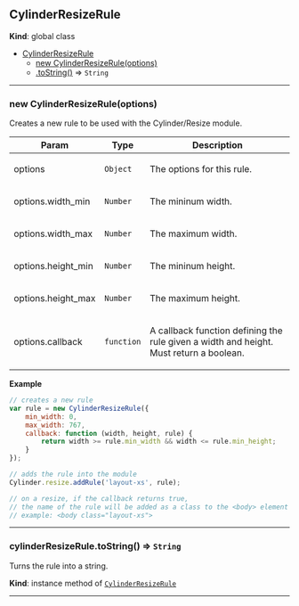 <a name="CylinderResizeRule"></a>

## CylinderResizeRule
**Kind**: global class  

* [CylinderResizeRule](#CylinderResizeRule)
    * [new CylinderResizeRule(options)](#new_CylinderResizeRule_new)
    * [.toString()](#CylinderResizeRule+toString) ⇒ <code>String</code>


* * *

<a name="new_CylinderResizeRule_new"></a>

### new CylinderResizeRule(options)
Creates a new rule to be used with the Cylinder/Resize module.

<table>
  <thead>
    <tr>
      <th>Param</th><th>Type</th><th>Description</th>
    </tr>
  </thead>
  <tbody>
<tr>
    <td>options</td><td><code>Object</code></td><td><p>The options for this rule.</p>
</td>
    </tr><tr>
    <td>options.width_min</td><td><code>Number</code></td><td><p>The mininum width.</p>
</td>
    </tr><tr>
    <td>options.width_max</td><td><code>Number</code></td><td><p>The maximum width.</p>
</td>
    </tr><tr>
    <td>options.height_min</td><td><code>Number</code></td><td><p>The mininum height.</p>
</td>
    </tr><tr>
    <td>options.height_max</td><td><code>Number</code></td><td><p>The maximum height.</p>
</td>
    </tr><tr>
    <td>options.callback<Number,Number,CylinderResizeRule></td><td><code>function</code></td><td><p>A callback function defining the rule given a width and height. Must return a boolean.</p>
</td>
    </tr>  </tbody>
</table>

**Example**  
```js
// creates a new rule
var rule = new CylinderResizeRule({
    min_width: 0,
    max_width: 767,
    callback: function (width, height, rule) {
        return width >= rule.min_width && width <= rule.min_height;
    }
});

// adds the rule into the module
Cylinder.resize.addRule('layout-xs', rule);

// on a resize, if the callback returns true,
// the name of the rule will be added as a class to the <body> element
// example: <body class="layout-xs">
```

* * *

<a name="CylinderResizeRule+toString"></a>

### cylinderResizeRule.toString() ⇒ <code>String</code>
Turns the rule into a string.

**Kind**: instance method of <code>[CylinderResizeRule](#CylinderResizeRule)</code>  

* * *

